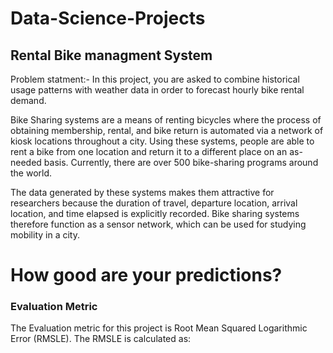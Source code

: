 # Data-Science-Projects

## Rental Bike managment System

Problem statment:- In this project, you are asked to combine historical usage patterns with
weather data in order to forecast hourly bike rental demand.

Bike Sharing systems are a means of renting bicycles where the process of
obtaining membership, rental, and bike return is automated via a network of
kiosk locations throughout a city. Using these systems, people are able to
rent a bike from one location and return it to a different place on an
as-needed basis. Currently, there are over 500 bike-sharing programs
around the world.

The data generated by these systems makes them attractive for
researchers because the duration of travel, departure location, arrival
location, and time elapsed is explicitly recorded. Bike sharing systems
therefore function as a sensor network, which can be used for studying
mobility in a city.

# How good are your predictions?
### Evaluation Metric

The Evaluation metric for this project is Root Mean Squared Logarithmic
Error (RMSLE). The RMSLE is calculated as:

